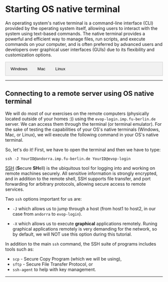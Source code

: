 <script>
function openTab(evt, tabName) {
  var i, tabcontent, tablinks;
  tabcontent = document.getElementsByClassName("tabcontent");
  for (i = 0; i < tabcontent.length; i++) {
    tabcontent[i].style.display = "none";
  }
  tablinks = document.getElementsByClassName("tablinks");
  for (i = 0; i < tablinks.length; i++) {
    tablinks[i].className = tablinks[i].className.replace(" active", "");
  }
  document.getElementById(tabName).style.display = "block";
  evt.currentTarget.className += " active";
}
</script>

<style>
.tab {
  overflow: hidden;
  border: 1px solid #ccc;
  background-color: #f1f1f1;
}

.tab button {
  background-color: inherit;
  float: left;
  border: none;
  outline: none;
  cursor: pointer;
  padding: 14px 16px;
  transition: 0.3s;
}

.tab button:hover {
  background-color: #ddd;
}

.tab button.active {
  background-color: #ccc;
}

.tabcontent {
  display: none;
  padding: 6px 12px;
  border: 1px solid #ccc;
  border-top: none;
}
</style>

# Starting OS native terminal

An operating system's native terminal is a command-line interface (CLI) provided by the operating system itself, allowing users to interact with the system using text-based commands. The native terminal provides a powerful and efficient way to manage files, run scripts, and execute commands on your computer, and is often preferred by advanced users and developers over graphical user interfaces (GUIs) due to its flexibility and customization options.

<div class="tab">
  <button class="tablinks" onclick="openTab(event, 'tab1')">Windows</button>
  <button class="tablinks" onclick="openTab(event, 'tab2')">Mac</button>
  <button class="tablinks" onclick="openTab(event, 'tab3')">Linux</button>
</div>

<div id="tab1" class="tabcontent">
  <p>Unfortunately, Windows comes with <b>Command prompt</b> or <b>Windows PowerShell</b> which is not of interest for us. However, there are many possibilities for us who have Windows OS to use Unix like terminal (e.g. Tabby, MobaXterm, Babun, Putty Manager, Cygwin, and many others)! For this tutorial we will use <b>Tabby</b>. I recommend you to install WSL (Windows Subsystem for Linux) which is a feature of Windows that allows us to run a Linux environment without the need for a separate virtual machine. Folow <a href="https://learn.microsoft.com/en-us/windows/wsl/install">this tutorial on how to do it</a>.</p>
</div>

<div id="tab2" class="tabcontent">
  <p>The Mac command-line is a program called <b>Terminal</b>. It is located in the <b>/Applications/Utilities/</b> folder. To find it, go to your <b>Applications</b> folder. Near the bottom, you should find a folder called <b>Utilities</b>. Go inside, and one of the applications listed is called <b>Terminal</b>. Double-click that application to open it.</p>
</div>

<div id="tab3" class="tabcontent">
  <p>To find it, click on <b>Applications</b> and search for <b>Terminal</b> or <b>Konsole</b>. Go ahead and open the <b>command-line</b>. When you open it you will see a new window, with a simple <b>prompt</b> which indicates that the shell is ready for the input.</p>
</div>

------------------------------------------------------------------------

## Connecting to a remote server using OS native terminal

We will do most of our exercises on the remote computers (physically located outside of your homes :)) using the `evop-login.imp.fu-berlin.de` server. We can access them through the terminal (or terminal emulator). For the sake of testing the capabilities of your OS's native terminals (Windows, Mac, or Linux), we will execute the following command in your OS's native terminal.

So, let's do it! First, we have to open the terminal and then we have to type:

```
ssh -J YourID@andorra.imp.fu-berlin.de YourID@evop-login
```

[SSH](https://wiki.gentoo.org/wiki/SSH) (**S**ecure **SH**ell) is the ubiquitous tool for logging into and working on remote machines securely. All sensitive information is strongly encrypted, and in addition to the remote shell, SSH supports file transfer, and port forwarding for arbitrary protocols, allowing secure access to remote services. 

Two `ssh` options important for us are: 

- `-J` which allows us to jump through a host (from host1 to host2, in our case from `andorra` to `evop-login`). 

- `-X` which allows us to execute **graphical** applications remotely. Runing graphical applications remotely is very demanding for the network, so by default, we will NOT use this option during this tutorial. 

In addition to the main `ssh` command, the SSH suite of programs includes tools such as:

* `scp` - Secure Copy Program (which we will be using), 
* `sftp` - Secure File Transfer Protocol, or 
* `ssh-agent` to help with key management.

------------------------------------------------------------------------